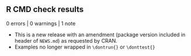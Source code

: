 ## R CMD check results

0 errors | 0 warnings | 1 note

* This is a new release with an amendment (package version included in header of `NEWS.md`) as requested by CRAN.
* Examples no longer wrapped in `\dontrun{}` or `\donttest{}`
